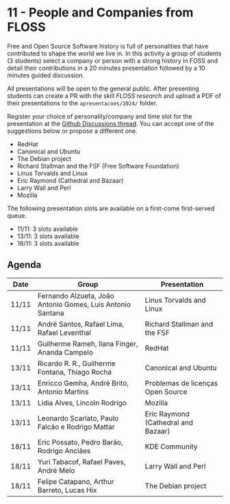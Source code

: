 # 11 - People and Companies from FLOSS

Free and Open Source Software history is full of personalities that have contributed to shape the world we live in. In this activity a group of students (3 students) select a company or person with a strong history in FOSS and detail their contributions in a 20 minutes presentation followed by a 10 minutes guided discussion.

All presentations will be open to the general public. After presenting students can create a PR with the skill *FLOSS research* and upload a PDF of their presentations to the `apresentacoes/2024/` folder.

Register your choice of personality/company and time slot for the presentation at the [Github Discussions thread](https://github.com/Insper/open-dev/discussions/1285). You can accept one of the suggestions below or propose a different one.

- RedHat
- Canonical and Ubuntu
- The Debian project
- Richard Stallman and the FSF (Free Software Foundation)
- Linus Torvalds and Linux
- Eric Raymond (Cathedral and Bazaar)
- Larry Wall and Perl 
- Mozilla 

The following presentation slots are available on a first-come first-served queue. 

- 11/11: 3 slots available
- 13/11: 3 slots available  
- 18/11: 3 slots available

## Agenda

| Date | Group | Presentation |
|------|-------|--------------|
| 11/11| Fernando Alzueta, João Antonio Gomes, Luis Antonio Santana | Linus Torvalds and Linux|
| 11/11| André Santos, Rafael Lima, Rafael Leventhal | Richard Stallman and the FSF|
| 11/11| Guilherme Rameh, Ilana Finger, Ananda Campelo | RedHat|
| 13/11| Ricardo R. R., Guilherme Fontana, Thiago Rocha | Canonical and Ubuntu|
| 13/11| Enricco Gemha, André Brito, Antonio Martins | Problemas de licenças Open Source|
| 13/11| Lidia Alves, Lincoln Rodrigo | Mozilla|
| 13/11| Leonardo Scarlato, Paulo Falcão e Rodrigo Mattar | Eric Raymond (Cathedral and Bazaar)|
| 18/11| Eric Possato, Pedro Barão, Rodrigo Anciães | KDE Community |
| 18/11| Yuri Tabacof, Rafael Paves, André Melo | Larry Wall and Perl|
| 18/11| Felipe Catapano, Arthur Barreto, Lucas Hix | The Debian project|